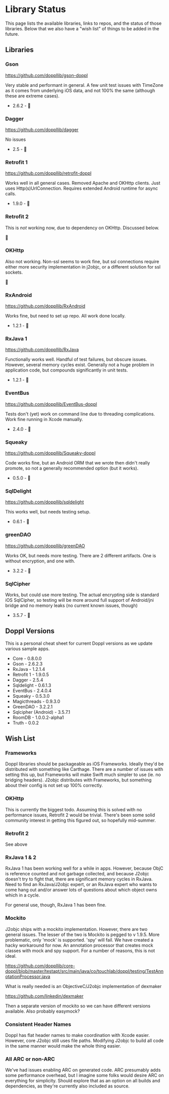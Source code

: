 # Library Status

This page lists the available libraries, links to repos, and the status of those
libraries. Below that we also have a "wish list" of things to be added in the
future.

## Libraries

### Gson

https://github.com/doppllib/gson-doppl

Very stable and performant in general. A few unit test issues with TimeZone as it comes from underlying iOS data, and not 100% the same (although these are extreme cases).

+ 2.6.2 - 💚

### Dagger

https://github.com/doppllib/dagger

No issues

+ 2.5 - 💚

### Retrofit 1

https://github.com/doppllib/retrofit-doppl

Works well in all general cases. Removed Apache and OKHttp clients. Just uses
Http(s)UrlConnection. Requires extended Android runtime for async calls.

+ 1.9.0 - 💚

### Retrofit 2

This is *not* working now, due to dependency on OKHttp. Discussed below.

🔴

### OKHttp

Also not working. Non-ssl seems to work fine, but ssl connections require either
more security implementation in j2objc, or a different solution for ssl sockets.

🔴

### RxAndroid

https://github.com/doppllib/RxAndroid

Works fine, but need to set up repo. All work done locally.

+ 1.2.1 - 💚

### RxJava 1

https://github.com/doppllib/RxJava

Functionally works well. Handful of test failures, but obscure issues. However, several memory cycles exist. Generally
not a huge problem in application code, but compounds significantly in unit tests.

+ 1.2.1 - 💛

### EventBus

https://github.com/doppllib/EventBus-doppl

Tests don't (yet) work on command line due to threading complications. Work fine
running in Xcode manually.

+ 2.4.0 - 💚

### Squeaky

https://github.com/doppllib/Squeaky-doppl

Code works fine, but an Android ORM that we wrote then didn't really promote, so
not a generally recommended option (but it works).

+ 0.5.0 - 💚

### SqlDelight

https://github.com/doppllib/sqldelight

This works well, but needs testing setup.

+ 0.6.1 - 💛

### greenDAO

https://github.com/doppllib/greenDAO

Works OK, but needs more testing. There are 2 different artifacts. One is without encryption, and one with.

+ 3.2.2 - 💛

### SqlCipher

Works, but could use more testing. The actual encrypting side
is standard iOS SqlCipher, so testing will be more around full support of Android/jni
bridge and no memory leaks (no current known issues, though)

+ 3.5.7 - 💛

## Doppl Versions

This is a personal cheat sheet for current Doppl versions as we update various sample apps.

+ Core - 0.8.0.0
+ Gson - 2.6.2.3
+ RxJava - 1.2.1.4
+ Retrofit 1 - 1.9.0.5
+ Dagger - 2.5.4
+ Sqldelight - 0.6.1.3
+ EventBus - 2.4.0.4
+ Squeaky - 0.5.3.0
+ Magicthreads - 0.9.3.0
+ GreenDAO - 3.2.2.1
+ Sqlcipher (Android) - 3.5.7.1
+ RoomDB - 1.0.0.2-alpha1
+ Truth - 0.0.2

## Wish List

### Frameworks

Doppl libraries should be packageable as iOS Frameworks. Ideally they'd be distributed with something like Carthage. There are a number of issues with setting this up, but Frameworks will make Swift much simpler to use (ie. no bridging headers). J2objc distributes with Frameworks, but something about their config is not set up 100% correctly.

### OKHttp

This is currently the biggest todo. Assuming this is solved with no performance issues, Retrofit 2
would be trivial. There's been some solid community interest in getting this figured out, so
hopefully mid-summer.

### Retrofit 2

See above

### RxJava 1 & 2

RxJava 1 has been working well for a while in apps. However, because ObjC is reference counted
and not garbage collected, and because J2objc doesn't try to fight that, there are significant
memory cycles in RxJava. Need to find an RxJava/J2objc expert, or an RxJava expert who wants to
come hang out and/or answer lots of questions about which object owns which in a cycle.

For general use, though, RxJava 1 has been fine.

### Mockito

J2objc ships with a mockito implementation. However, there are two general issues. The lesser of the
two is Mockito is pegged to v 1.9.5. More problematic, only 'mock' is supported. 'spy' will fail. We have created
a hacky workaround for now. An annotation processor that creates mock classes with mock and spy support.
For a number of reasons, this is not ideal.

https://github.com/doppllib/core-doppl/blob/master/testapt/src/main/java/co/touchlab/doppl/testing/TestAnnotationProcessor.java

What is really needed is an ObjectiveC/J2objc implementation of dexmaker

https://github.com/linkedin/dexmaker

Then a separate version of mockito so we can have different versions available. Also probably easymock?

### Consistent Header Names

Doppl has flat header names to make coordination with Xcode easier. However, core J2objc still uses file paths. Modifying
J2objc to build all code in the same manner would make the whole thing easier.

### All ARC or non-ARC

We've had issues enabling ARC on generated code. ARC presumably adds some performance overhead, but I imagine some folks would
desire ARC on everything for simplicity. Should explore that as an option on all builds and dependencies, as they're currently
also included as source.
